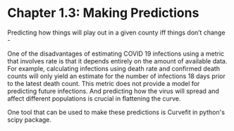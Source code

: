 Chapter 1.3: Making Predictions
================================

Predicting how things will play out in a given county iff things don’t change - 

One of the disadvantages of estimating COVID 19 infections using a metric that involves rate is that it depends entirely on the amount of available data. For example, calculating infections using death rate and confirmed death counts will only yield an estimate for the number of infections 18 days prior to the latest death count. This metric does not provide a model for predicting future infections. And predicting how the virus will spread and affect different populations is crucial in flattening the curve. 

One tool that can be used to make these predictions is Curvefit in python's scipy package. 
